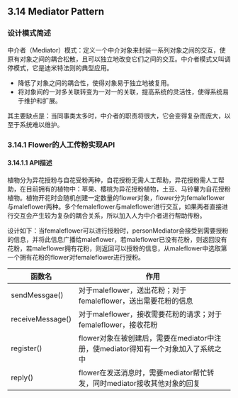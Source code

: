 ## 3.14 Mediator Pattern

### 设计模式简述

中介者（Mediator）模式：定义一个中介对象来封装一系列对象之间的交互，使原有对象之间的耦合松散，且可以独立地改变它们之间的交互。中介者模式又叫调停模式，它是迪米特法则的典型应用。

- 降低了对象之间的耦合性，使得对象易于独立地被复用。
- 将对象间的一对多关联转变为一对一的关联，提高系统的灵活性，使得系统易于维护和扩展。

其主要缺点是：当同事类太多时，中介者的职责将很大，它会变得复杂而庞大，以至于系统难以维护。

### 3.14.1 Flower的人工传粉实现API

#### 3.14.1.1 API描述

植物分为异花授粉与自花受粉两种，自花授粉无需人工帮助，异花授粉需人工帮助，在目前拥有的植物中：苹果、樱桃为异花授粉植物，土豆、马铃薯为自花授粉植物。植物开花时会随机创建一定数量的flower对象，flower分为femaleflower与maleflower两种。多个femaleflower与maleflower进行交互，如果两者直接进行交互会产生较为复杂的耦合关系，所以加入人为中介者进行帮助传粉。

设计如下：当femaleflower可以进行授粉时，personMediator会接受到需要授粉的信息，并将此信息广播给maleflower，若maleflower已没有花粉，则返回没有花粉，若maleflower拥有花粉，则返回可以授粉的信息，从maleflower中选取第一个拥有花粉的flower对femaleflower进行授粉。

| 函数名           | 作用                                                         |
| ---------------- | ------------------------------------------------------------ |
| sendMessgae()    | 对于maleflower，送出花粉；对于femaleflower，送出需要花粉的信息 |
| receiveMessage() | 对于maleflower，接收需要花粉的请求；对于femaleflower，接收花粉 |
| register()       | flower对象在被创建后，需要在mediator中注册，使mediator得知有一个对象加入了系统之中 |
| reply()          | flower在发送消息时，需要mediator帮忙转发，同时mediator接收其他对象的回复 |